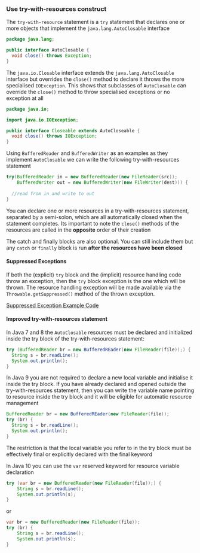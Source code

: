 ### Use try-with-resources construct

The `try-with-resource` statement is a `try` statement that declares one or more objects that implement the 
`java.lang.AutoClosable` interface

```java
package java.lang;

public interface AutoClosable {
  void close() throws Exception;
}
```

The `java.io.Closable` interface extends the `java.lang.AutoClosable` interface but overrides the `close()` method to 
declare it throws the more specialised `IOException`. This shows that subclasses of `AutoClosable` can override the 
`close()` method to throw specialised exceptions or no exception at all

```java
package java.io;

import java.io.IOException;

public interface Closeable extends AutoCloseable {
  void close() throws IOException;
}
```

Using `BufferedReader` and `BufferedWriter` as an examples as they implement `AutoClosable` we can write the following 
try-with-resources statement
```java
try(BufferedReader in = new BufferedReader(new FileReader(src));
    BufferedWriter out = new BufferedWriter(new FileWriter(dest))) {
  
  //read from in and write to out
}
```

You can declare one or more resources in a try-with-resources statement, separated by a semi-solon, which are all 
automatically closed when the statement completes. Its important to note the `close()` methods of the resources are 
called in the __opposite__ order of their creation

The catch and finally blocks are also optional. You can still include them but any `catch` or `finally` block is run 
__after the resources have been closed__

#### Suppressed Exceptions

If both the (explicit) `try` block and the (implicit) resource handling code throw an exception, then the `try` block 
exception is the one which will be thrown. The resource handling exception will be made available via the 
`Throwable.getSuppressed()` method of the thrown exception.

[Suppressed Exception Example Code](/examples/language_enchancements/src/SuppressedExceptionExample.java)

#### Improved try-with-resources statement

In Java 7 and 8 the `AutoClosable` resources must be declared and initialized inside the try block of the 
try-with-resources statement:

```java
try (BufferedReader br = new BufferedREader(new FileReader(file));) {
  String s = br.readLine();
  System.out.println();
}
```
In Java 9 you are not required to declare a new local variable and initialise it inside the try block. If you have 
already declared and opened outside the try-with-resources statement, then you can write the variable name pointing to 
resource inside the try block and it will be eligible for automatic resource management
```java
BufferedReader br = new BufferedREader(new FileReader(file));
try (br) {
  String s = br.readLine();
  System.out.println();
}
``` 
The restriction is that the local variable you refer to in the try block must be effectively final or explicitly 
declared with the final keyword

In Java 10 you can use the `var` reserved keyword for resource variable declaration
```java
try (var br = new BufferedReader(new FileReader(file));) {
    String s = br.readLine();
    System.out.println(s);
}					
```
or
```java
var br = new BufferedReader(new FileReader(file));
try (br) {
    String s = br.readLine();
    System.out.println(s);
}
```
